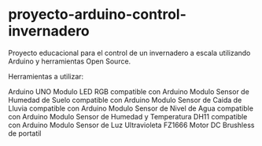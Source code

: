 # proyecto-arduino-control-invernadero
Proyecto educacional para el control de un invernadero a escala utilizando Arduino y herramientas Open Source.

Herramientas a utilizar:

Arduino UNO 
Modulo LED RGB compatible con Arduino
Modulo Sensor de Humedad de Suelo compatible con Arduino
Modulo Sensor de Caida de Lluvia compatible con Arduino
Modulo Sensor de Nivel de Agua compatible con Arduino
Modulo Sensor de Humedad y Temperatura DH11 compatible con Arduino
Modulo Sensor de Luz Ultravioleta FZ1666
Motor DC Brushless de portatil 
